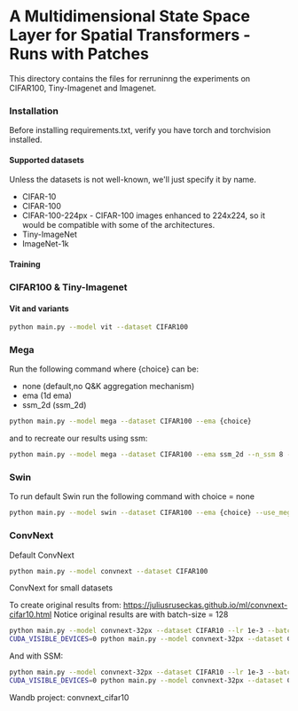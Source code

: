 # A Multidimensional State Space Layer for Spatial Transformers - Runs with Patches

This directory contains the files for rerruninng the experiments on CIFAR100, Tiny-Imagenet and Imagenet.

### Installation

Before installing requirements.txt, verify you have torch and torchvision installed.

#### Supported datasets

Unless the datasets is not well-known, we'll just specify it by name.

- CIFAR-10
- CIFAR-100
- CIFAR-100-224px - CIFAR-100 images enhanced to 224x224, so it would be compatible with some of the architectures.
- Tiny-ImageNet
- ImageNet-1k

#### Training

### CIFAR100 & Tiny-Imagenet

#### Vit and variants

```bash
python main.py --model vit --dataset CIFAR100
```

### Mega

Run the following command where {choice} can be:

- none (default,no Q&K aggregation mechanism)
- ema (1d ema)
- ssm_2d (ssm_2d)

```bash
python main.py --model mega --dataset CIFAR100 --ema {choice}
```

and to recreate our results using ssm:

```bash
python main.py --model mega --dataset CIFAR100 --ema ssm_2d --n_ssm 8 --ndim 16
```

### Swin

To run default Swin run the following command with choice = none

```bash
python main.py --model swin --dataset CIFAR100 --ema {choice} --use_mega_gating --embed_dim 96
```

### ConvNext

Default ConvNext

```bash
python main.py --model convnext --dataset CIFAR100
```

ConvNext for small datasets

To create original results from: https://juliusruseckas.github.io/ml/convnext-cifar10.html
Notice original results are with batch-size = 128

```bash
python main.py --model convnext-32px --dataset CIFAR10 --lr 1e-3 --batch_size 128 --weight-decay 1e-1
CUDA_VISIBLE_DEVICES=0 python main.py --model convnext-32px --dataset CIFAR10 --lr 1e-3 --batch_size 128 --weight-decay 1e-1 --seed 1 --project convnext_cifar10
```

And with SSM:

```bash
python main.py --model convnext-32px --dataset CIFAR10 --lr 1e-3 --batch_size 128 --weight-decay 1e-1  --ema ssm_2d --ssm_kernel_size 7 --n_ssm 2 --directions_amount 2 --ndim 16 --complex_ssm --seed 0 
CUDA_VISIBLE_DEVICES=0 python main.py --model convnext-32px --dataset CIFAR10 --lr 1e-3 --batch_size 128 --weight-decay 1e-1  --ema ssm_2d --ssm_kernel_size 7 --n_ssm 2 --directions_amount 2 --ndim 16 --complex_ssm --seed 0 --project convnext_cifar10 
```


Wandb project: convnext_cifar10